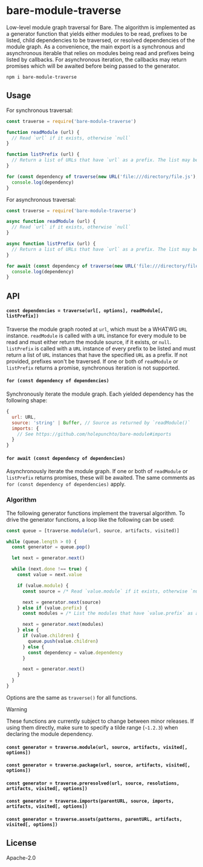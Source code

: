 # bare-module-traverse

Low-level module graph traversal for Bare. The algorithm is implemented as a generator function that yields either modules to be read, prefixes to be listed, child dependencies to be traversed, or resolved dependencies of the module graph. As a convenience, the main export is a synchronous and asynchronous iterable that relies on modules being read and prefixes being listed by callbacks. For asynchronous iteration, the callbacks may return promises which will be awaited before being passed to the generator.

```
npm i bare-module-traverse
```

## Usage

For synchronous traversal:

``` js
const traverse = require('bare-module-traverse')

function readModule (url) {
  // Read `url` if it exists, otherwise `null`
}

function listPrefix (url) {
  // Return a list of URLs that have `url` as a prefix. The list may be empty.
}

for (const dependency of traverse(new URL('file:///directory/file.js'), readModule, listPrefix)) {
  console.log(dependency)
}
```

For asynchronous traversal:

``` js
const traverse = require('bare-module-traverse')

async function readModule (url) {
  // Read `url` if it exists, otherwise `null`
}

async function listPrefix (url) {
  // Return a list of URLs that have `url` as a prefix. The list may be empty.
}

for await (const dependency of traverse(new URL('file:///directory/file.js'), readModule, listPrefix)) {
  console.log(dependency)
}
```

## API

#### `const dependencies = traverse(url[, options], readModule[, listPrefix])`

Traverse the module graph rooted at `url`, which must be a WHATWG `URL` instance. `readModule` is called with a `URL` instance for every module to be read and must either return the module source, if it exists, or `null`. `listPrefix` is called with a `URL` instance of every prefix to be listed and must return a list of `URL` instances that have the specified `URL` as a prefix. If not provided, prefixes won't be traversed. If one or both of `readModule` or `listPrefix` returns a promise, synchronous iteration is not supported.

#### `for (const dependency of dependencies)`

Synchronously iterate the module graph. Each yielded dependency has the following shape:

```js
{
  url: URL,
  source: 'string' | Buffer, // Source as returned by `readModule()`
  imports: {
    // See https://github.com/holepunchto/bare-module#imports
  }
}
```

#### `for await (const dependency of dependencies)`

Asynchronously iterate the module graph. If one or both of `readModule` or `listPrefix` returns promises, these will be awaited. The same comments as `for (const dependency of dependencies)` apply.

### Algorithm

The following generator functions implement the traversal algorithm. To drive the generator functions, a loop like the following can be used:

```js
const queue = [traverse.module(url, source, artifacts, visited)]

while (queue.length > 0) {
  const generator = queue.pop()

  let next = generator.next()

  while (next.done !== true) {
    const value = next.value

    if (value.module) {
      const source = /* Read `value.module` if it exists, otherwise `null` */;

      next = generator.next(source)
    } else if (value.prefix) {
      const modules = /* List the modules that have `value.prefix` as a prefix */;

      next = generator.next(modules)
    } else {
      if (value.children) {
        queue.push(value.children)
      } else {
        const dependency = value.dependency
      }

      next = generator.next()
    }
  }
}
```

Options are the same as `traverse()` for all functions.

> [!WARNING]
> These functions are currently subject to change between minor releases. If using them directly, make sure to specify a tilde range (`~1.2.3`) when declaring the module dependency.

#### `const generator = traverse.module(url, source, artifacts, visited[, options])`

#### `const generator = traverse.package(url, source, artifacts, visited[, options])`

#### `const generator = traverse.preresolved(url, source, resolutions, artifacts, visited[, options])`

#### `const generator = traverse.imports(parentURL, source, imports, artifacts, visited[, options])`

#### `const generator = traverse.assets(patterns, parentURL, artifacts, visited[, options])`

## License

Apache-2.0

